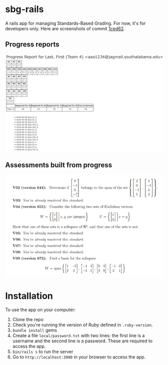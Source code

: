 # sbg-rails

A rails app for managing Standards-Based Grading. For now, it's for developers only. 
Here are screenshots of commit
[1ced62](https://github.com/StevenClontz/sbg-rails/commit/1ced6271008aa5757adbb2420193334f38e189dc).

## Progress reports

![progress][progress-screen]

## Assessments built from progress

![assessment][assessment-screen]

[assessment-screen]: https://raw.githubusercontent.com/StevenClontz/sbg-rails/master/screenshots/assessment.png

[progress-screen]: https://raw.githubusercontent.com/StevenClontz/sbg-rails/master/screenshots/progress.png

# Installation

To use the app on your computer:

1. Clone the repo
2. Check you're running the version of Ruby defined in `.ruby-version`.
3. `bundle install` gems
4. Create a file `local/password.txt` with two lines: 
   the first line is a username and the second line is a password. 
   These are required to access the app. 
5. `bin/rails s` to run the server
6. Go to `http://localhost:3000` in your browser to access the app. 

